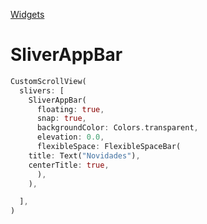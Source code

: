 [Widgets](https://github.com/leofds/flutter-class/blob/master/flutter/widgets/README.md)

# SliverAppBar

```dart
CustomScrollView(
  slivers: [
    SliverAppBar(
      floating: true,
      snap: true,
      backgroundColor: Colors.transparent,
      elevation: 0.0,
      flexibleSpace: FlexibleSpaceBar(
	title: Text("Novidades"),
	centerTitle: true,
      ),
    ),

  ],
)
```
